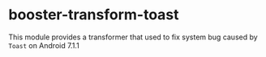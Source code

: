 # booster-transform-toast

This module provides a transformer that used to fix system bug caused by `Toast` on Android 7.1.1

